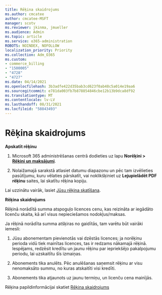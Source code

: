 ```yaml
---
title: Rēķina skaidrojums
ms.author: cmcatee
author: cmcatee-MSFT
manager: scotv
ms.reviewer: jkinma, jmueller
ms.audience: Admin
ms.topic: article
ms.service: o365-administration
ROBOTS: NOINDEX, NOFOLLOW
localization_priority: Priority
ms.collection: Adm_O365
ms.custom:
- commerce_billing
- "1500005"
- "4728"
- "4727"
ms.date: 04/14/2021
ms.openlocfilehash: 3b3adfe422d35bab3cd623f0ab48c5a014e19aa6
ms.sourcegitcommit: e781da003fb7b878854846cbe12b13b9dca8df92
ms.translationtype: MT
ms.contentlocale: lv-LV
ms.lasthandoff: 08/31/2021
ms.locfileid: "58843493"
---
```

# <a name="understand-your-bill"></a>Rēķina skaidrojums

**Apskatīt rēķinu**

1. Microsoft 365 administrēšanas centrā dodieties uz lapu **Norēķini > [Rēķini un maksājumi](https://go.microsoft.com/fwlink/p/?linkid=848039)**.

2. Nolaižamajā sarakstā atlasiet datumu diapazonu un pēc tam izvēlieties pasūtījumu, kuru vēlaties pārskatīt, vai noklikšķiniet uz **Lejupielādēt PDF rēķinu** saites, lai skatītu rēķina kopiju.

Lai uzzinātu vairāk, lasiet [Jūsu rēķina skatīšana](https://docs.microsoft.com/microsoft-365/commerce/billing-and-payments/view-your-bill-or-invoice).

**Rēķina skaidrojums**

Rēķinā norādītā summa atspoguļo licences cenu, kas reizināta ar iegādāto licenču skaita, kā arī visus nepieciešamos nodokļus/maksas.

Ja rēķinā norādīta summa atšķiras no gaidītās, tam varētu būt vairāki iemesli:

1. Jūsu abonementam pievienotās vai dzēstās licences; ja norēķinu perioda vidū tiek mainītas licences, tas ir redzams nākamajā rēķinā.  Iespējams, redzēsit kredītu un jaunu rēķinu par iepriekšējo pakalpojumu periodu, lai uzskaitītu šīs izmaiņas.

2. Abonements tika anulēts.  Pēc anulēšanas saņemsit rēķinu ar visu nenomaksāto summu, no kuras atskaitīti visi kredīti.

3. Abonements tika atjaunots uz jaunu termiņu, un licenču cena mainījās.  

Rēķina papildinformācijai skatiet [Rēķina skaidrojums](https://support.office.com/article/Understand-your-invoice-for-Office-365-for-business-0724b428-fb59-4962-8c37-6674166d7507)

